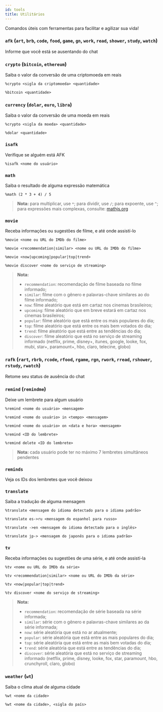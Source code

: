 ```yaml
---
id: tools
title: Utilitários
---
```


Comandos úteis com ferramentas para facilitar e agilizar sua vida!

### `afk` (`art`, `brb`, `code`, `food`, `game`, `gn`, `work`, `read`, `shower`, `study`, `watch`)
Informe que você está se ausentando do chat

### `crypto` (`bitcoin`, `ethereum`)
Saiba o valor da conversão de uma criptomoeda em reais
```
%crypto <sigla da criptomoeda> <quantidade>
```
```
%bitcoin <quantidade>
```

### `currency` (`dolar`, `euro`, `libra`)
Saiba o valor da conversão de uma moeda em reais
```
%crypto <sigla da moeda> <quantidade>
```
```
%dolar <quantidade>
```

### `isafk`
Verifique se alguém está AFK
```
%isafk <nome do usuário>
```

### `math`
Saiba o resultado de alguma expressão matemática
```
%math (2 * 3 + 4) / 5
```
> **Nota:** para multiplicar, use `*`; para dividir, use `/`; para expoente, use `^`; para expressões mais complexas, consulte: [mathjs.org](https://mathjs.org/docs)

### `movie`
Receba informações ou sugestões de filme, e até onde assistí-lo
```
%movie <nome ou URL do IMDb do filme>
```
```
%movie <recommendation|similar> <nome ou URL do IMDb do filme>
```
```
%movie <now|upcoming|popular|top|trend>
```
```
%movie discover <nome do serviço de streaming>
```
> **Nota:**
> - `recommendation`: recomendação de filme baseada no filme informado;
> - `similar`: filme com o gênero e palavras-chave similares ao do filme informado;
> - `now`: filme aleatório que está em cartaz nos cinemas brasileiros;
> - `upcoming`: filme aleatório que em breve estará em cartaz nos cinemas brasileiros;
> - `popular`: filme aleatório que está entre os mais populares do dia;
> - `top`: filme aleatório que está entre os mais bem votados do dia;
> - `trend`: filme aleatório que está entre as tendências do dia;
> - `discover`: filme aleatório que está no serviço de streaming informado (netflix, prime, disney+, itunes, google, looke, fox, mubi, star+, paramount+, hbo, claro, telecine, globo)

### `rafk` (`rart`, `rbrb`, `rcode`, `rfood`, `rgame`, `rgn`, `rwork`, `rread`, `rshower`, `rstudy`, `rwatch`)
Retome seu status de ausência do chat

### `remind` (`remindme`)
Deixe um lembrete para algum usuário
```
%remind <nome do usuário> <mensagem>
```
```
%remind <nome do usuário> in <tempo> <mensagem>
```
```
%remind <nome do usuário> on <data e hora> <mensagem>
```
```
%remind <ID do lembrete>
```
```
%remind delete <ID do lembrete>
```
> **Nota:** cada usuário pode ter no máximo 7 lembretes simultâneos pendentes

### `reminds`
Veja os IDs dos lembretes que você deixou

### `translate`
Saiba a tradução de alguma mensagem
```
%translate <mensagem do idioma detectado para o idioma padrão>
```
```
%translate es->ru <mensagem do espanhol para russo>
```
```
%translate ->en <mensagem do idioma detectado para o inglês>
```
```
%translate jp-> <mensagem do japonês para o idioma padrão>
```

### `tv`
Receba informações ou sugestões de uma série, e até onde assistí-la
```
%tv <nome ou URL do IMDb da série>
```
```
%tv <recommendation|similar> <nome ou URL do IMDb da série>
```
```
%tv <now|popular|top|trend>
```
```
%tv discover <nome do serviço de streaming>
```
> **Nota:**
> - `recommendation`: recomendação de série baseada na série informada;
> - `similar`: série com o gênero e palavras-chave similares ao da série informada;
> - `now`: série aleatória que está no ar atualmente;
> - `popular`: série aleatória que está entre as mais populares do dia;
> - `top`: série aleatória que está entre as mais bem votadas do dia;
> - `trend`: série aleatória que está entre as tendências do dia;
> - `discover`: série aleatória que está no serviço de streaming informado (netflix, prime, disney, looke, fox, star, paramount, hbo, crunchyroll, claro, globo)

### `weather` (`wt`)
Saiba o clima atual de alguma cidade
```
%wt <nome da cidade>
```
```
%wt <nome da cidade>, <sigla do país>
```
